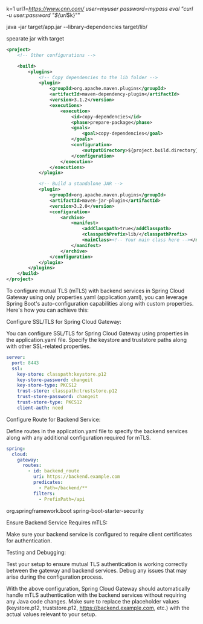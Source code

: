 k=1
url*1=https://www.cnn.com/
user=myuser
password=mypass
eval "curl -u $user:$password \"\${url*$k}\""

java -jar target/app.jar --library-dependencies target/lib/

spearate jar with target

```xml
<project>
    <!-- Other configurations -->

    <build>
        <plugins>
            <!-- Copy dependencies to the lib folder -->
            <plugin>
                <groupId>org.apache.maven.plugins</groupId>
                <artifactId>maven-dependency-plugin</artifactId>
                <version>3.1.2</version>
                <executions>
                    <execution>
                        <id>copy-dependencies</id>
                        <phase>prepare-package</phase>
                        <goals>
                            <goal>copy-dependencies</goal>
                        </goals>
                        <configuration>
                            <outputDirectory>${project.build.directory}/lib</outputDirectory>
                        </configuration>
                    </execution>
                </executions>
            </plugin>

            <!-- Build a standalone JAR -->
            <plugin>
                <groupId>org.apache.maven.plugins</groupId>
                <artifactId>maven-jar-plugin</artifactId>
                <version>3.2.0</version>
                <configuration>
                    <archive>
                        <manifest>
                            <addClasspath>true</addClasspath>
                            <classpathPrefix>lib/</classpathPrefix>
                            <mainClass><!-- Your main class here --></mainClass>
                        </manifest>
                    </archive>
                </configuration>
            </plugin>
        </plugins>
    </build>
</project>
```

To configure mutual TLS (mTLS) with backend services in Spring Cloud Gateway using only properties.yaml (application.yaml), you can leverage Spring Boot's auto-configuration capabilities along with custom properties. Here's how you can achieve this:

Configure SSL/TLS for Spring Cloud Gateway:

You can configure SSL/TLS for Spring Cloud Gateway using properties in the application.yaml file. Specify the keystore and truststore paths along with other SSL-related properties.

```yaml
server:
  port: 8443
  ssl:
    key-store: classpath:keystore.p12
    key-store-password: changeit
    key-store-type: PKCS12
    trust-store: classpath:truststore.p12
    trust-store-password: changeit
    trust-store-type: PKCS12
    client-auth: need
```

Configure Route for Backend Service:

Define routes in the application.yaml file to specify the backend services along with any additional configuration required for mTLS.

```yaml
spring:
  cloud:
    gateway:
      routes:
        - id: backend_route
          uri: https://backend.example.com
          predicates:
            - Path=/backend/**
          filters:
            - PrefixPath=/api
```

<dependency>
    <groupId>org.springframework.boot</groupId>
    <artifactId>spring-boot-starter-security</artifactId>
</dependency>

Ensure Backend Service Requires mTLS:

Make sure your backend service is configured to require client certificates for authentication.

Testing and Debugging:

Test your setup to ensure mutual TLS authentication is working correctly between the gateway and backend services. Debug any issues that may arise during the configuration process.

With the above configuration, Spring Cloud Gateway should automatically handle mTLS authentication with the backend services without requiring any Java code changes. Make sure to replace the placeholder values (keystore.p12, truststore.p12, https://backend.example.com, etc.) with the actual values relevant to your setup.
